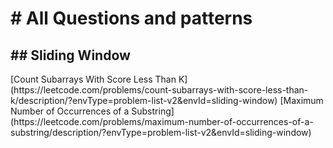 <h1># All Questions and patterns</h1>

<h2>## Sliding Window</h2>
[Count Subarrays With Score Less Than K] (https://leetcode.com/problems/count-subarrays-with-score-less-than-k/description/?envType=problem-list-v2&envId=sliding-window)
[Maximum Number of Occurrences of a Substring] (https://leetcode.com/problems/maximum-number-of-occurrences-of-a-substring/description/?envType=problem-list-v2&envId=sliding-window)
